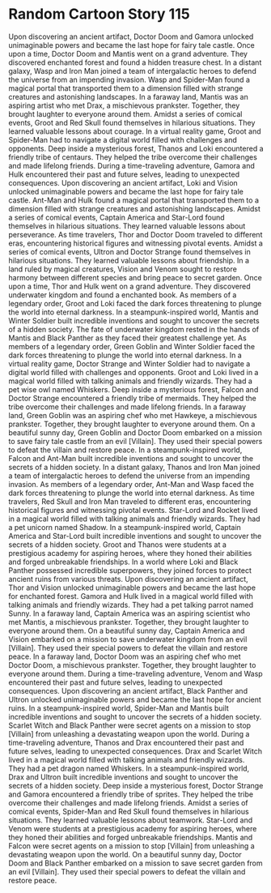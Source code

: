 # Random Cartoon Story 115

Upon discovering an ancient artifact, Doctor Doom and Gamora unlocked unimaginable powers and became the last hope for fairy tale castle.
Once upon a time, Doctor Doom and Mantis went on a grand adventure. They discovered enchanted forest and found a hidden treasure chest.
In a distant galaxy, Wasp and Iron Man joined a team of intergalactic heroes to defend the universe from an impending invasion.
Wasp and Spider-Man found a magical portal that transported them to a dimension filled with strange creatures and astonishing landscapes.
In a faraway land, Mantis was an aspiring artist who met Drax, a mischievous prankster. Together, they brought laughter to everyone around them.
Amidst a series of comical events, Groot and Red Skull found themselves in hilarious situations. They learned valuable lessons about courage.
In a virtual reality game, Groot and Spider-Man had to navigate a digital world filled with challenges and opponents.
Deep inside a mysterious forest, Thanos and Loki encountered a friendly tribe of centaurs. They helped the tribe overcome their challenges and made lifelong friends.
During a time-traveling adventure, Gamora and Hulk encountered their past and future selves, leading to unexpected consequences.
Upon discovering an ancient artifact, Loki and Vision unlocked unimaginable powers and became the last hope for fairy tale castle.
Ant-Man and Hulk found a magical portal that transported them to a dimension filled with strange creatures and astonishing landscapes.
Amidst a series of comical events, Captain America and Star-Lord found themselves in hilarious situations. They learned valuable lessons about perseverance.
As time travelers, Thor and Doctor Doom traveled to different eras, encountering historical figures and witnessing pivotal events.
Amidst a series of comical events, Ultron and Doctor Strange found themselves in hilarious situations. They learned valuable lessons about friendship.
In a land ruled by magical creatures, Vision and Venom sought to restore harmony between different species and bring peace to secret garden.
Once upon a time, Thor and Hulk went on a grand adventure. They discovered underwater kingdom and found a enchanted book.
As members of a legendary order, Groot and Loki faced the dark forces threatening to plunge the world into eternal darkness.
In a steampunk-inspired world, Mantis and Winter Soldier built incredible inventions and sought to uncover the secrets of a hidden society.
The fate of underwater kingdom rested in the hands of Mantis and Black Panther as they faced their greatest challenge yet.
As members of a legendary order, Green Goblin and Winter Soldier faced the dark forces threatening to plunge the world into eternal darkness.
In a virtual reality game, Doctor Strange and Winter Soldier had to navigate a digital world filled with challenges and opponents.
Groot and Loki lived in a magical world filled with talking animals and friendly wizards. They had a pet wise owl named Whiskers.
Deep inside a mysterious forest, Falcon and Doctor Strange encountered a friendly tribe of mermaids. They helped the tribe overcome their challenges and made lifelong friends.
In a faraway land, Green Goblin was an aspiring chef who met Hawkeye, a mischievous prankster. Together, they brought laughter to everyone around them.
On a beautiful sunny day, Green Goblin and Doctor Doom embarked on a mission to save fairy tale castle from an evil [Villain]. They used their special powers to defeat the villain and restore peace.
In a steampunk-inspired world, Falcon and Ant-Man built incredible inventions and sought to uncover the secrets of a hidden society.
In a distant galaxy, Thanos and Iron Man joined a team of intergalactic heroes to defend the universe from an impending invasion.
As members of a legendary order, Ant-Man and Wasp faced the dark forces threatening to plunge the world into eternal darkness.
As time travelers, Red Skull and Iron Man traveled to different eras, encountering historical figures and witnessing pivotal events.
Star-Lord and Rocket lived in a magical world filled with talking animals and friendly wizards. They had a pet unicorn named Shadow.
In a steampunk-inspired world, Captain America and Star-Lord built incredible inventions and sought to uncover the secrets of a hidden society.
Groot and Thanos were students at a prestigious academy for aspiring heroes, where they honed their abilities and forged unbreakable friendships.
In a world where Loki and Black Panther possessed incredible superpowers, they joined forces to protect ancient ruins from various threats.
Upon discovering an ancient artifact, Thor and Vision unlocked unimaginable powers and became the last hope for enchanted forest.
Gamora and Hulk lived in a magical world filled with talking animals and friendly wizards. They had a pet talking parrot named Sunny.
In a faraway land, Captain America was an aspiring scientist who met Mantis, a mischievous prankster. Together, they brought laughter to everyone around them.
On a beautiful sunny day, Captain America and Vision embarked on a mission to save underwater kingdom from an evil [Villain]. They used their special powers to defeat the villain and restore peace.
In a faraway land, Doctor Doom was an aspiring chef who met Doctor Doom, a mischievous prankster. Together, they brought laughter to everyone around them.
During a time-traveling adventure, Venom and Wasp encountered their past and future selves, leading to unexpected consequences.
Upon discovering an ancient artifact, Black Panther and Ultron unlocked unimaginable powers and became the last hope for ancient ruins.
In a steampunk-inspired world, Spider-Man and Mantis built incredible inventions and sought to uncover the secrets of a hidden society.
Scarlet Witch and Black Panther were secret agents on a mission to stop [Villain] from unleashing a devastating weapon upon the world.
During a time-traveling adventure, Thanos and Drax encountered their past and future selves, leading to unexpected consequences.
Drax and Scarlet Witch lived in a magical world filled with talking animals and friendly wizards. They had a pet dragon named Whiskers.
In a steampunk-inspired world, Drax and Ultron built incredible inventions and sought to uncover the secrets of a hidden society.
Deep inside a mysterious forest, Doctor Strange and Gamora encountered a friendly tribe of sprites. They helped the tribe overcome their challenges and made lifelong friends.
Amidst a series of comical events, Spider-Man and Red Skull found themselves in hilarious situations. They learned valuable lessons about teamwork.
Star-Lord and Venom were students at a prestigious academy for aspiring heroes, where they honed their abilities and forged unbreakable friendships.
Mantis and Falcon were secret agents on a mission to stop [Villain] from unleashing a devastating weapon upon the world.
On a beautiful sunny day, Doctor Doom and Black Panther embarked on a mission to save secret garden from an evil [Villain]. They used their special powers to defeat the villain and restore peace.